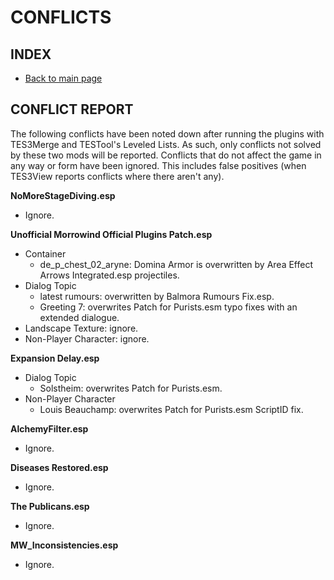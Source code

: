 # CONFLICTS

## INDEX

- [Back to main page](https://github.com/Sigourn/morrowind-improved/blob/master/readme.md)

## CONFLICT REPORT

The following conflicts have been noted down after running the plugins with TES3Merge and TESTool's Leveled Lists. As such, only conflicts not solved by these two mods will be reported. Conflicts that do not affect the game in any way or form have been ignored. This includes false positives (when TES3View reports conflicts where there aren't any).

**NoMoreStageDiving.esp**
- Ignore.

**Unofficial Morrowind Official Plugins Patch.esp**
- Container
  - de_p_chest_02_aryne: Domina Armor is overwritten by Area Effect Arrows Integrated.esp projectiles.
- Dialog Topic
  - latest rumours: overwritten by Balmora Rumours Fix.esp.
  - Greeting 7: overwrites Patch for Purists.esm typo fixes with an extended dialogue.
- Landscape Texture: ignore.
- Non-Player Character: ignore.

**Expansion Delay.esp**
- Dialog Topic
  - Solstheim: overwrites Patch for Purists.esm.
- Non-Player Character
  - Louis Beauchamp: overwrites Patch for Purists.esm ScriptID fix.

**AlchemyFilter.esp**
- Ignore.
  
**Diseases Restored.esp**
- Ignore.

**The Publicans.esp**
- Ignore.

**MW_Inconsistencies.esp**
- Ignore.

